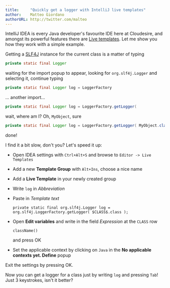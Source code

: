```yaml
---
title:     "Quickly get a logger with IntelliJ live templates"
author:    Matteo Giordano
authorURL: http://twitter.com/malteo
---
```


IntelliJ IDEA is every Java developer's favourite IDE here at Cloudesire, and amongst its powerful features there are [Live templates](https://www.jetbrains.com/help/idea/creating-and-editing-live-templates.html). Let me show you how they work with a simple example.

Getting a [SLF4J](https://www.slf4j.org/) instance for the current class is a matter of typing

```java
private static final Logger
```

waiting for the import popup to appear, looking for `org.slf4j.Logger` and selecting it, continue typing

```java
private static final Logger log = LoggerFactory
```

... another import...

```java
private static final Logger log = LoggerFactory.getLogger(
```

wait, where am I? Oh, `MyObject`, sure

```java
private static final Logger log = LoggerFactory.getLogger( MyObject.class );
```

done!

I find it a bit slow, don't you? Let's speed it up:

- Open IDEA settings with `Ctrl+Alt+S` and browse to `Editor -> Live Templates`
- Add a new **Template Group** with `Alt+Ins`, choose a nice name
- Add a **Live Template** in your newly created group
- Write `log` in *Abbreviation*
- Paste in *Template text*

      private static final org.slf4j.Logger log = org.slf4j.LoggerFactory.getLogger( $CLASS$.class );

- Open **Edit variables** and write in the field *Expression* at the `CLASS` row

      className()

  and press OK

- Set the applicable context by clicking on `Java` in the **No applicable contexts yet. Define** popup

Exit the settings by pressing OK.

Now you can get a logger for a class just by writing `log` and pressing `Tab`! Just 3 keystrokes, isn't it better?

<!--truncate-->
